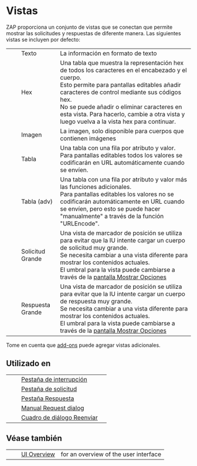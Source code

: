 # Vistas #

ZAP proporciona un conjunto de vistas que se conectan que permite mostrar las solicitudes y respuestas de diferente manera.
Las siguientes vistas se incluyen por defecto:

<table> 
 <tbody>
  <tr>
   <td>&nbsp;&nbsp;&nbsp;&nbsp;</td>
   <td>Texto</td>
   <td>La informaci&oacute;n en formato de texto</td>
  </tr> 
  <tr>
   <td>&nbsp;&nbsp;&nbsp;&nbsp;</td>
   <td>Hex</td>
   <td>Una tabla que muestra la representaci&oacute;n hex de todos los caracteres en el encabezado y el cuerpo. <br />Esto permite para pantallas editables a&ntilde;adir caracteres de control mediante sus c&oacute;digos hex.<br /> No se puede a&ntilde;adir o eliminar caracteres en esta vista. Para hacerlo, cambie a otra vista y luego vuelva a la vista hex para continuar.</td>
  </tr> 
  <tr>
   <td>&nbsp;&nbsp;&nbsp;&nbsp;</td>
   <td>Imagen</td>
   <td>La imagen, solo disponible para cuerpos que contienen im&aacute;genes</td>
  </tr> 
  <tr>
   <td>&nbsp;&nbsp;&nbsp;&nbsp;</td>
   <td>Tabla</td>
   <td>Una tabla con una fila por atributo y valor.<br /> Para pantallas editables todos los valores se codificar&aacute;n en URL autom&aacute;ticamente cuando se env&iacute;en. </td>
  </tr> 
  <tr>
   <td>&nbsp;&nbsp;&nbsp;&nbsp;</td>
   <td>Tabla (adv)</td>
   <td>Una tabla con una fila por atributo y valor m&aacute;s las funciones adicionales.<br /> Para pantallas editables los valores no se codificar&aacute;n autom&aacute;ticamente en URL cuando se env&iacute;en, pero esto se puede hacer &quot;manualmente&quot; a trav&eacute;s de la funci&oacute;n &quot;URLEncode&quot;. </td>
  </tr> 
  <tr>
   <td>&nbsp;&nbsp;&nbsp;&nbsp;</td>
   <td>Solicitud Grande</td>
   <td>Una vista de marcador de posici&oacute;n se utiliza para evitar que la IU intente cargar un cuerpo de solicitud muy grande.<br /> Se necesita cambiar a una vista diferente para mostrar los contenidos actuales.<br /> El umbral para la vista puede cambiarse a trav&eacute;s de la <a href="HelpUiDialogsOptionsView" rel="nofollow">pantalla Mostrar Opciones</a></td>
  </tr> 
  <tr>
   <td>&nbsp;&nbsp;&nbsp;&nbsp;</td>
   <td>Respuesta Grande</td>
   <td>Una vista de marcador de posici&oacute;n se utiliza para evitar que la IU intente cargar un cuerpo de respuesta muy grande.<br /> Se necesita cambiar a una vista diferente para mostrar los contenidos actuales.<br /> El umbral para la vista puede cambiarse a trav&eacute;s de la <a href="HelpUiDialogsOptionsView" rel="nofollow">pantalla Mostrar Opciones</a></td>
  </tr> 
 </tbody>
</table>

Tome en cuenta que [add-ons][] puede agregar vistas adicionales.

## Utilizado en ##

<table> 
 <tbody>
  <tr>
   <td>&nbsp;&nbsp;&nbsp;&nbsp;</td>
   <td><a href="HelpUiTabsBreak" rel="nofollow">Pesta&ntilde;a de interrupci&oacute;n</a></td>
   <td></td>
  </tr> 
  <tr>
   <td>&nbsp;&nbsp;&nbsp;&nbsp;</td>
   <td><a href="HelpUiTabsRequest" rel="nofollow">Pesta&ntilde;a de solicitud</a></td>
   <td></td>
  </tr> 
  <tr>
   <td>&nbsp;&nbsp;&nbsp;&nbsp;</td>
   <td><a href="HelpUiTabsResponse" rel="nofollow">Pesta&ntilde;a Respuesta</a></td>
   <td></td>
  </tr> 
  <tr>
   <td>&nbsp;&nbsp;&nbsp;&nbsp;</td>
   <td><a href="HelpUiDialogsMan_req" rel="nofollow">Manual Request dialog</a></td>
   <td></td>
  </tr> 
  <tr>
   <td>&nbsp;&nbsp;&nbsp;&nbsp;</td>
   <td><a href="HelpUiDialogsResend" rel="nofollow">Cuadro de di&aacute;logo Reenviar</a></td>
   <td></td>
  </tr> 
 </tbody>
</table>

## Véase también ##

<table> 
 <tbody>
  <tr>
   <td>&nbsp;&nbsp;&nbsp;&nbsp;</td>
   <td><a href="HelpUiOverview" rel="nofollow">UI Overview</a></td>
   <td>for an overview of the user interface</td>
  </tr> 
 </tbody>
</table>


[add-ons]: HelpStartConceptsAddons